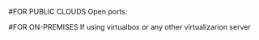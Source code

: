 #FOR PUBLIC CLOUDS
Open ports:

#FOR ON-PREMISES
If using virtualbox or any other virtualizarion server
